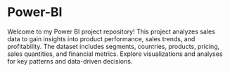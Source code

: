 # Power-BI
 Welcome to my Power BI project repository! This project analyzes sales data to gain insights into product performance, sales trends, and profitability. The dataset includes segments, countries, products, pricing, sales quantities, and financial metrics. Explore visualizations and analyses for key patterns and data-driven decisions.
